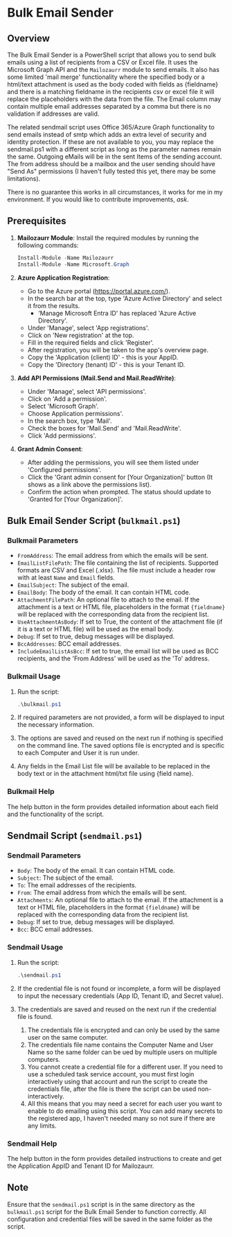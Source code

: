 # Bulk Email Sender

## Overview

The Bulk Email Sender is a PowerShell script that allows you to send bulk emails using a list of recipients from a CSV or Excel file. It uses the Microsoft Graph API and the `Mailozaurr` module to send emails. It also has some limited 'mail merge' functionality where the specified body or a html/text attachment is used as the body coded with fields as {fieldname} and there is a matching fieldname in the recipients csv or excel file it will replace the placeholders with the data from the file. The Email column may contain multiple email addresses separated by a comma but there is no validation if addresses are valid.

The related sendmail script uses Office 365/Azure Graph functionality to send emails instead of smtp which adds an extra level of security and identity protection. If these are not available to you, you may replace the sendmail.ps1 with a different script as long as the parameter names remain the same. Outgoing eMails will be in the sent Items of the sending account. The from address should be a mailbox and the user sending should have "Send As" permissions (I haven't fully tested this yet, there may be some limitations).

There is no guarantee this works in all circumstances, it works for me in my environment. If you would like to contribute improvements, *ask*.

## Prerequisites

1. **Mailozaurr Module**: Install the required modules by running the following commands:

   ```powershell
   Install-Module -Name Mailozaurr
   Install-Module -Name Microsoft.Graph
   ```

2. **Azure Application Registration**:
   - Go to the Azure portal (<https://portal.azure.com/>).
   - In the search bar at the top, type 'Azure Active Directory' and select it from the results.
     - 'Manage Microsoft Entra ID' has replaced 'Azure Active Directory'.
   - Under 'Manage', select 'App registrations'.
   - Click on 'New registration' at the top.
   - Fill in the required fields and click 'Register'.
   - After registration, you will be taken to the app's overview page.
   - Copy the 'Application (client) ID' - this is your AppID.
   - Copy the 'Directory (tenant) ID' - this is your Tenant ID.

3. **Add API Permissions (Mail.Send and Mail.ReadWrite)**:
   - Under 'Manage', select 'API permissions'.
   - Click on 'Add a permission'.
   - Select 'Microsoft Graph'.
   - Choose Application permissions'.
   - In the search box, type 'Mail'.
   - Check the boxes for 'Mail.Send' and 'Mail.ReadWrite'.
   - Click 'Add permissions'.

4. **Grant Admin Consent**:
   - After adding the permissions, you will see them listed under 'Configured permissions'.
   - Click the 'Grant admin consent for [Your Organization]' button (It shows as a link above the permissions list).
   - Confirm the action when prompted. The status should update to 'Granted for [Your Organization]'.

## Bulk Email Sender Script (`bulkmail.ps1`)

### Bulkmail Parameters

- `FromAddress`: The email address from which the emails will be sent.
- `EmailListFilePath`: The file containing the list of recipients. Supported formats are CSV and Excel (.xlsx). The file must include a header row with at least `Name` and `Email` fields.
- `EmailSubject`: The subject of the email.
- `EmailBody`: The body of the email. It can contain HTML code.
- `AttachmentFilePath`: An optional file to attach to the email. If the attachment is a text or HTML file, placeholders in the format `{fieldname}` will be replaced with the corresponding data from the recipient list.
- `UseAttachmentAsBody`: If set to True, the content of the attachment file (if it is a text or HTML file) will be used as the email body.
- `Debug`: If set to true, debug messages will be displayed.
- `BccAddresses`: BCC email addresses.
- `IncludeEmailListAsBcc`: If set to true, the email list will be used as BCC recipients, and the 'From Address' will be used as the 'To' address.

### Bulkmail Usage

1. Run the script:

   ```powershell
   .\bulkmail.ps1
   ```

2. If required parameters are not provided, a form will be displayed to input the necessary information.

3. The options are saved and reused on the next run if nothing is specified on the command line. The saved options file is encrypted and is specific to each Computer and User it is run under.

4. Any fields in the Email List file will be available to be replaced in the body text or in the attachment html/txt file using {field name}.

### Bulkmail Help

The help button in the form provides detailed information about each field and the functionality of the script.

## Sendmail Script (`sendmail.ps1`)

### Sendmail Parameters

- `Body`: The body of the email. It can contain HTML code.
- `Subject`: The subject of the email.
- `To`: The email addresses of the recipients.
- `From`: The email address from which the emails will be sent.
- `Attachments`: An optional file to attach to the email. If the attachment is a text or HTML file, placeholders in the format `{fieldname}` will be replaced with the corresponding data from the recipient list.
- `Debug`: If set to true, debug messages will be displayed.
- `Bcc`: BCC email addresses.

### Sendmail Usage

1. Run the script:

   ```powershell
   .\sendmail.ps1
   ```

2. If the credential file is not found or incomplete, a form will be displayed to input the necessary credentials (App ID, Tenant ID, and Secret value).

3. The credentials are saved and reused on the next run if the credential file is found.
   1. The credentials file is encrypted and can only be used by the same user on the same computer.
   2. The credentials file name contains the Computer Name and User Name so the same folder can be ued by multiple users on multiple computers.
   3. You cannot create a credential file for a different user. If you need to use a scheduled task service account, you must first login interactively using that account and run the script to create the credentials file, after the file is there the script can be used non-interactively.
   4. All this means that you may need a secret for each user you want to enable to do emailing using this script. You can add many secrets to the registered app, I haven't needed many so not sure if there are any limits.

### Sendmail Help

The help button in the form provides detailed instructions to create and get the Application AppID and Tenant ID for Mailozaurr.

## Note

Ensure that the `sendmail.ps1` script is in the same directory as the `bulkmail.ps1` script for the Bulk Email Sender to function correctly. All configuration and credential files will be saved in the same folder as the script.
